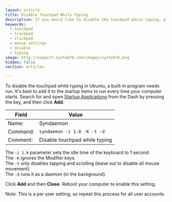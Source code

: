 ```yaml
---
layout: article
title: Disable Touchpad While Typing
description: If you would like to disable the touchpad while typing, please follow these instructions.
keywords:
  - touchpad
  - trackpad
  - clickpad
  - mouse settings
  - disable
  - typing
image: http://support.system76.com/images/system76.png
hidden: false
section: articles

---
```


To disable the touchpad while typing in Ubuntu, a built-in program needs run. It's best to add it to the startup items to run every time your computer starts. Search for and open <u>Startup Applications</u> from the Dash by pressing the <kbd><span class="fl-ubuntu"></span></kbd> key, and then click **Add**.

Field    | Value
---------|------------------------------
Name:    | Syndaemon
Command: | `syndaemon -i 1.0 -K -t -d`
Comment: | Disable touchpad while typing

The `-i 1.0` parameter sets the idle time of the keyboard to 1 second.  
The `-K` ignores the Modifier keys.  
The `-t` only disables tapping and scrolling (leave out to disable all mouse movement).  
The `-d` runs it as a daemon (in the background).  

Click **Add** and then **Close**.  Reboot your computer to enable this setting.

Note: This is a per user setting, so repeat this process for all user accounts.
